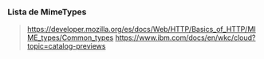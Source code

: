 ### Lista de MimeTypes
> https://developer.mozilla.org/es/docs/Web/HTTP/Basics_of_HTTP/MIME_types/Common_types
>  https://www.ibm.com/docs/en/wkc/cloud?topic=catalog-previews
